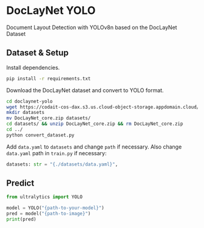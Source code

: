 # DocLayNet YOLO
Document Layout Detection with YOLOv8n based on the DocLayNet Dataset

## Dataset & Setup

Install dependencies.
```bash
pip install -r requirements.txt
```
Download the DocLayNet dataset and convert to YOLO format.
```bash
cd doclaynet-yolo
wget https://codait-cos-dax.s3.us.cloud-object-storage.appdomain.cloud/dax-doclaynet/1.0.0/DocLayNet_core.zip
mkdir datasets
mv DocLayNet_core.zip datasets/
cd datasets/ && unzip DocLayNet_core.zip && rm DocLayNet_core.zip
cd ../
python convert_dataset.py
```
Add <code>data.yaml</code> to <code>datasets</code> and change <code>path</code> if necessary.
Also change <code>data.yaml</code> path in <code>train.py</code> if necessary: 
```python
datasets: str = "{./datasets/data.yaml}",
```
## Predict

```python
from ultralytics import YOLO

model = YOLO("{path-to-your-model}")
pred = model("{path-to-image}")
print(pred)
```
